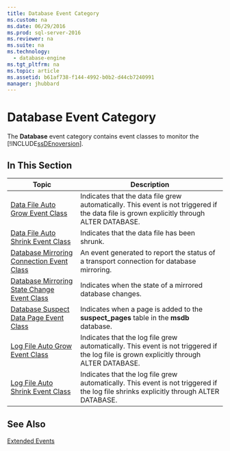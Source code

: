 ```yaml
---
title: Database Event Category
ms.custom: na
ms.date: 06/29/2016
ms.prod: sql-server-2016
ms.reviewer: na
ms.suite: na
ms.technology: 
  - database-engine
ms.tgt_pltfrm: na
ms.topic: article
ms.assetid: b61af738-f144-4992-b0b2-d44cb7240991
manager: jhubbard
---
```

# Database Event Category
The **Database** event category contains event classes to monitor the [!INCLUDE[ssDEnoversion](../../Topics/TopicNameContainA/includes/ssDEnoversion_md.md)].  
  
## In This Section  
  
|Topic|Description|  
|-----------|-----------------|  
|[Data File Auto Grow Event Class](../../Topics/TopicNameNotContainA/Data-File-Auto-Grow-Event-Class.md)|Indicates that the data file grew automatically. This event is not triggered if the data file is grown explicitly through ALTER DATABASE.|  
|[Data File Auto Shrink Event Class](../../Topics/TopicNameNotContainA/Data-File-Auto-Shrink-Event-Class.md)|Indicates that the data file has been shrunk.|  
|[Database Mirroring Connection Event Class](../../Topics/TopicNameNotContainA/Database-Mirroring-Connection-Event-Class.md)|An event generated to report the status of a transport connection for database mirroring.|  
|[Database Mirroring State Change Event Class](../../Topics/TopicNameNotContainA/Database-Mirroring-State-Change-Event-Class.md)|Indicates when the state of a mirrored database changes.|  
|[Database Suspect Data Page Event Class](../../Topics/TopicNameNotContainA/Database-Suspect-Data-Page-Event-Class.md)|Indicates when a page is added to the **suspect_pages** table in the **msdb** database.|  
|[Log File Auto Grow Event Class](../../Topics/TopicNameNotContainA/Log-File-Auto-Grow-Event-Class.md)|Indicates that the log file grew automatically. This event is not triggered if the log file is grown explicitly through ALTER DATABASE.|  
|[Log File Auto Shrink Event Class](../../Topics/TopicNameNotContainA/Log-File-Auto-Shrink-Event-Class.md)|Indicates that the log file grew automatically. This event is not triggered if the log file shrinks explicitly through ALTER DATABASE.|  
  
## See Also  
 [Extended Events](../../Topics/TopicNameNotContainA/Extended-Events.md)